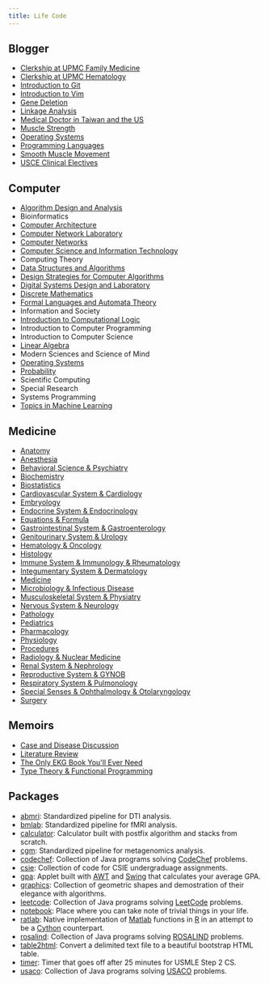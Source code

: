 ```yaml
---
title: Life Code
---
```


## Blogger

- [Clerkship at UPMC Family Medicine](Blogger/Clerkship%20at%20UPMC%20Family%20Medicine.pdf)
- [Clerkship at UPMC Hematology](Blogger/Clerkship%20at%20UPMC%20Hematology.pdf)
- [Introduction to Git](Blogger/Introduction%20to%20Git.html)
- [Introduction to Vim](Blogger/Introduction%20to%20Vim.html)
- [Gene Deletion](Blogger/Gene%20Deletion.html)
- [Linkage Analysis](Blogger/Linkage%20Analysis.html)
- [Medical Doctor in Taiwan and the US](Blogger/Medical%20Doctor%20in%20Taiwan%20and%20the%20US.html)
- [Muscle Strength](Blogger/Muscle%20Strength.html)
- [Operating Systems](Blogger/Operating%20Systems.html)
- [Programming Languages](Blogger/Programming%20Languages.html)
- [Smooth Muscle Movement](Blogger/Smooth%20Muscle%20Movement.html)
- [USCE Clinical Electives](Blogger/USCE%20Clinical%20Electives.html)

## Computer

- [Algorithm Design and Analysis](Computer/Algorithm%20Design%20and%20Analysis.html)
- Bioinformatics
- [Computer Architecture](Computer/Computer%20Architecture.html)
- [Computer Network Laboratory](Computer/Computer%20Network%20Laboratory.html)
- [Computer Networks](Computer/Computer%20Networks.html)
- [Computer Science and Information Technology](Computer/Computer%20Science%20and%20Information%20Technology.html)
- Computing Theory
- [Data Structures and Algorithms](Computer/Data%20Structures%20and%20Algorithms.html)
- [Design Strategies for Computer Algorithms](Computer/Design%20Strategies%20for%20Computer%20Algorithms.html)
- [Digital Systems Design and Laboratory](Computer/Digital%20Systems%20Design%20and%20Laboratory.html)
- [Discrete Mathematics](Computer/Discrete%20Mathematics.html)
- [Formal Languages and Automata Theory](Computer/Formal%20Languages%20and%20Automata%20Theory.html)
- Information and Society
- [Introduction to Computational Logic](Computer/Introduction%20to%20Computational%20Logic.html)
- Introduction to Computer Programming
- Introduction to Computer Science
- [Linear Algebra](Computer/Linear%20Algebra.html)
- Modern Sciences and Science of Mind
- [Operating Systems](Computer/Operating%20Systems.html)
- [Probability](Computer/Probability.html)
- Scientific Computing
- Special Research
- Systems Programming
- [Topics in Machine Learning](Computer/Topics%20in%20Machine%20Learning.html)

## Medicine

- [Anatomy](Medicine/Anatomy.html)
- [Anesthesia](Medicine/Anesthesia.html)
- [Behavioral Science & Psychiatry](Medicine/Behavioral%20Science%20&%20Psychiatry.html)
- [Biochemistry](Medicine/Biochemistry.html)
- [Biostatistics](Medicine/Biostatistics.html)
- [Cardiovascular System & Cardiology](Medicine/Cardiovascular%20System%20&%20Cardiology.html)
- [Embryology](Medicine/Embryology.html)
- [Endocrine System & Endocrinology](Medicine/Endocrine%20System%20&%20Endocrinology.html)
- [Equations & Formula](Medicine/Equations%20&%20Formula.html)
- [Gastrointestinal System & Gastroenterology](Medicine/Gastrointestinal%20System%20&%20Gastroenterology.html)
- [Genitourinary System & Urology](Medicine/Genitourinary%20System%20&%20Urology.html)
- [Hematology & Oncology](Medicine/Hematology%20&%20Oncology.html)
- [Histology](Medicine/Histology.html)
- [Immune System & Immunology & Rheumatology](Medicine/Immune%20System%20&%20Immunology%20&%20Rheumatology.html)
- [Integumentary System & Dermatology](Medicine/Integumentary%20System%20&%20Dermatology.html)
- [Medicine](Medicine/Medicine.html)
- [Microbiology & Infectious Disease](Medicine/Microbiology%20&%20Infectious%20Disease.html)
- [Musculoskeletal System & Physiatry](Medicine/Musculoskeletal%20System%20&%20Physiatry.html)
- [Nervous System & Neurology](Medicine/Nervous%20System%20&%20Neurology.html)
- [Pathology](Medicine/Pathology.html)
- [Pediatrics](Medicine/Pediatrics.html)
- [Pharmacology](Medicine/Pharmacology.html)
- [Physiology](Medicine/Physiology.html)
- [Procedures](Medicine/Procedures.html)
- [Radiology & Nuclear Medicine](Medicine/Radiology%20&%20Nuclear%20Medicine.html)
- [Renal System & Nephrology](Medicine/Renal%20System%20&%20Nephrology.html)
- [Reproductive System & GYNOB](Medicine/Reproductive%20System%20&%20GYNOB.html)
- [Respiratory System & Pulmonology](Medicine/Respiratory%20System%20&%20Pulmonology.html)
- [Special Senses & Ophthalmology & Otolaryngology](Medicine/Special%20Senses%20&%20Ophthalmology%20&%20Otolaryngology.html)
- [Surgery](Medicine/Surgery.html)

## Memoirs

- [Case and Disease Discussion](Memoirs/Case%20and%20Disease%20Discussion.html)
- [Literature Review](Memoirs/Literature%20Review.html)
- [The Only EKG Book You'll Ever Need](Memoirs/The%20Only%20EKG%20Book%20You'll%20Ever%20Need.pdf)
- [Type Theory & Functional Programming](Type%20Theory%20&%20Functional%20Programming.html)

## Packages

- [abmri](Packages/abmri): Standardized pipeline for DTI analysis.
- [bmlab](Packages/bmlab): Standardized pipeline for fMRI analysis.
- [calculator](Packages/calculator): Calculator built with postfix algorithm and stacks from scratch.
- [cgm](Packages/cgm): Standardized pipeline for metagenomics analysis.
- [codechef](https://github.com/b00401062/b00401062.github.io/tree/master/Packages/codechef): Collection of Java programs solving [CodeChef](https://www.codechef.com) problems.
- [csie](https://github.com/b00401062/b00401062.github.io/tree/master/Packages/csie): Collection of code for CSIE undergraduage assignments.
- [gpa](https://github.com/b00401062/b00401062.github.io/tree/master/Packages/gpa): Applet built with [AWT](https://en.wikipedia.org/wiki/Abstract_Window_Toolkit) and [Swing](https://en.wikipedia.org/wiki/Swing_(Java)) that calculates your average GPA.
- [graphics](Packages/graphics): Collection of geometric shapes and demostration of their elegance with algorithms.
- [leetcode](https://github.com/b00401062/b00401062.github.io/tree/master/Packages/leetcode): Collection of Java programs solving [LeetCode](https://leetcode.com/problemset/all/) problems.
- [notebook](Packages/notebook): Place where you can take note of trivial things in your life.
- [ratlab](Packages/ratlab): Native implementation of [Matlab](https://www.mathworks.com) functions in [R](https://www.r-project.org) in an attempt to be a [Cython](http://cython.org) counterpart.
- [rosalind](https://github.com/b00401062/b00401062.github.io/tree/master/Packages/rosalind): Collection of Java programs solving [ROSALIND](http://rosalind.info/problems/locations/) problems.
- [table2html](Packages/table2html): Convert a delimited text file to a beautiful bootstrap HTML table.
- [timer](Packages/timer): Timer that goes off after 25 minutes for USMLE Step 2 CS.
- [usaco](https://github.com/b00401062/b00401062.github.io/tree/master/Packages/usaco): Collection of Java programs solving [USACO](http://train.usaco.org/usacogate) problems.
